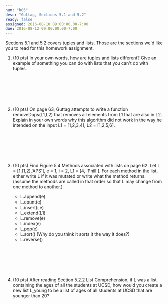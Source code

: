 ```yaml
---
num: "h05"
desc: "Guttag, Sections 5.1 and 5.2"
ready: false
assigned: 2016-08-10 09:00:00.00-7:00
due: 2016-08-12 09:00:00.00-7:00
---
```




Sections 5.1 and 5.2 covers tuples and lists.  Those are the sections we'd like you to read for this homework assignment.

<ol>

<li markdown="1" style="margin-bottom:8em;">
(10 pts) In your own words, how are tuples and lists different? Give an example of something you can do with lists that you can't do with tuples.

</li>





<li markdown="1" style="margin-bottom:8em;" class="page-break-before">


(10 pts) On page 63, Guttag attempts to write a function removeDups(L1,L2) that removes all elements from L1 that are also in L2.
Explain in your own words why this algorithm did not work in the way he intended on the input L1 = [1,2,3,4], L2 = [1,2,5,6].

</li>


<li markdown="1" style="margin-bottom:8em;" >

(10 pts) Find Figure 5.4 Methods associated with lists on page 62. Let L = [1,(1,2),'APS'], e = 1, i = 2, L1 = [4, 'Phill'].
For each method in the list, either write L if it was mutated or write what the method returns. (assume the methods are called in that order so that L may change from one method to another.)

* L.append(e)
* L.count(e)
* L.insert(i,e)
* L.extend(L1)
* L.remove(e)
* L.index(e)
* L.pop(e)
* L.sort() (Why do you think it sorts it the way it does?)
* L.reverse()

</li>



<li markdown="1" style="margin-bottom:8em;" >

(10 pts) After reading Section 5.2.2 List Comprehension, if L was a list containing the ages of all the students at UCSD, how would you create a new list L_young to be a list of ages of all students at UCSD that are younger than 20?

</li>

</ol>
